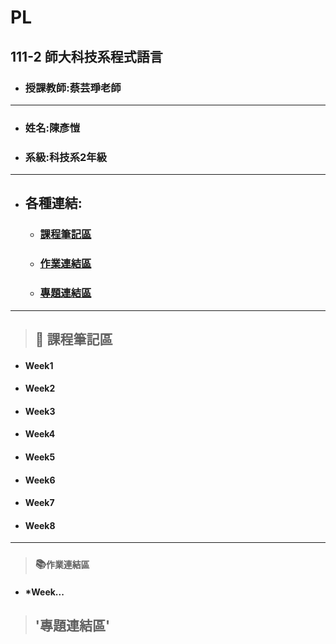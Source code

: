 # PL
## 111-2 師大科技系程式語言

+ ### 授課教師:蔡芸琤老師

---
+ ### 姓名:陳彥愷

+ ### 系級:科技系2年級
---
+ ## 各種連結:
  + ### [ 課程筆記區 ](https://github.com/ka911031/PL/blob/main/README.md#%E8%AA%B2%E7%A8%8B%E7%AD%86%E8%A8%98%E5%8D%80)
  + ### [ 作業連結區 ](https://github.com/ka911031/PL#%E4%BD%9C%E6%A5%AD%E9%80%A3%E7%B5%90%E5%8D%80)
  + ### [ 專題連結區 ](https://github.com/ka911031/PL#%E5%B0%88%E9%A1%8C%E9%80%A3%E7%B5%90%E5%8D%80)
---
> ## 📝 課程筆記區
+ #### Week1
+ #### Week2
+ #### Week3
+ #### Week4
+ #### Week5
+ #### Week6
+ #### Week7
+ #### Week8
***
> ### 📚`作業連結區`
+ #### *Week...

> ## '專題連結區'
